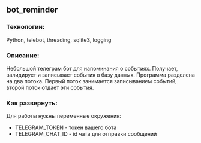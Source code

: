 ## bot_reminder

### Технологии:

Python, telebot, threading, sqlite3, logging

### Описание:
Небольшой телеграм бот для напоминания о событиях. Получает, валидирует и записывает события в базу данных.
Программа разделена на два потока. Первый поток занимается записыванием событий, второй поток отдает эти события.

### Как развернуть:
Для работы нужны переменные окружения:

- TELEGRAM_TOKEN - токен вашего бота
- TELEGRAM_CHAT_ID - id чата для отправки сообщений


